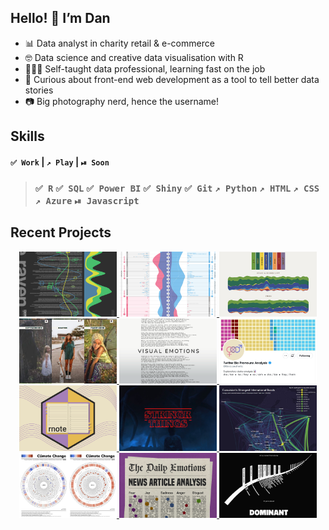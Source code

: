 ## Hello! 👋 I’m Dan

- 📊 Data analyst in charity retail & e-commerce
- 🤓 Data science and creative data visualisation with R
- 👩🏼‍🎓 Self-taught data professional, learning fast on the job
- 📱 Curious about front-end web development as a tool to tell better data stories
- 📷 Big photography nerd, hence the username!

## Skills

#### `✅ Work` | `↗️ Play` | `⏯ Soon`

> ### `✅ R` `✅ SQL` `✅ Power BI` `✅ Shiny` `✅ Git` `↗️ Python` `↗️ HTML` `↗️ CSS` `↗️ Azure` `⏯ Javascript`

## Recent Projects

<p align = "center">
  <!-- The Raven -->
  <a href="https://github.com/filmicaesthetic/Art-and-Music">
    <img src="https://github.com/filmicaesthetic/filmicaesthetic.github.io/blob/main/images/thumbs/TheRaven.jpg?raw=true" width = 31%>
  </a>
  <!-- Tale of Two Parties -->
  <a href="https://github.com/filmicaesthetic/a-tale-of-two-parties">
    <img src="https://github.com/filmicaesthetic/filmicaesthetic.github.io/blob/main/images/thumbs/two_parties.jpg?raw=true" width = 31%>
  </a>
  <!-- Jane Austen -->
  <a href="https://github.com/filmicaesthetic/JaneAustenStreamgraphs">
    <img src="https://github.com/filmicaesthetic/filmicaesthetic.github.io/blob/main/images/thumbs/JaneAusten.jpg?raw=true" width = 31%>
  </a>
  <!-- Aesthetics Tracker -->
  <a href="https://github.com/filmicaesthetic/aesthetics-tracker">
    <img src="https://github.com/filmicaesthetic/filmicaesthetic.github.io/blob/main/images/thumbs/aesthetics_tracker.jpg?raw=true" width = 31%>
  </a>
  <!-- Visual Emotions -->
  <a href="https://filmicaesthetic.shinyapps.io/Visual-Emotions/">
    <img src="https://github.com/filmicaesthetic/filmicaesthetic.github.io/blob/main/images/thumbs/visualemotions.gif?raw=true" width = 31%>
  </a>
  <!-- Twitter Pronouns -->
  <a href="https://filmicaesthetic.github.io/twitter-bio-pronouns/">
    <img src="https://github.com/filmicaesthetic/filmicaesthetic.github.io/blob/main/images/thumbs/twitter_pronouns.jpg?raw=true" width = 31%>
  </a>
  <!-- rnote -->
  <a href="https://github.com/filmicaesthetic/rnote">
    <img src="https://github.com/filmicaesthetic/filmicaesthetic.github.io/blob/main/images/thumbs/rnote.jpg?raw=true" width = 31%>
  </a>
  <!-- Stringr Things -->
  <a href="https://github.com/filmicaesthetic/stringr-things/">
    <img src="https://github.com/filmicaesthetic/filmicaesthetic.github.io/blob/main/images/thumbs/embed.jpg?raw=true" width = 31%>
  </a>
  <!-- Eurovision -->
  <a href="https://github.com/filmicaesthetic/Tidy-Tuesday-2022/">
    <img src="https://github.com/filmicaesthetic/filmicaesthetic.github.io/blob/main/images/thumbs/eurovision.jpg?raw=true" width = 31%>
  </a>
  <!-- Climate Change Mandala -->
  <a href="https://github.com/filmicaesthetic/climate-change-mandala">
    <img src="https://github.com/filmicaesthetic/filmicaesthetic.github.io/blob/main/images/thumbs/mandala.jpg?raw=true" width = 31%>
  </a>
  <!-- Daily Emotions -->
  <a href="https://github.com/filmicaesthetic/thedailyemotions">
    <img src="https://github.com/filmicaesthetic/filmicaesthetic.github.io/blob/main/images/thumbs/TheDailyEmotions.jpg?raw=true" width = 31%>
  </a>
  <!-- Black Ferns Rugby -->
  <a href="https://github.com/filmicaesthetic/Tidy-Tuesday-2022/">
    <img src="https://github.com/filmicaesthetic/filmicaesthetic.github.io/blob/main/images/thumbs/all_blacks.jpg?raw=true" width = 31%>
  </a>
